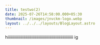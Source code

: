 ```yaml
---
title: testwo(2)
date: 2025-07-26T14:58:00.000+05:30
thumbnail: /images/jnvckm-logo.webp
layout: ../../../layouts/BlogLayout.astro
---
```

hiiiiiiiiiiiiiiiiiiiiiiiiiiiiiiiiiiiiiiiiiiiiiiiiiiiiiiiiiiiiiii ig
